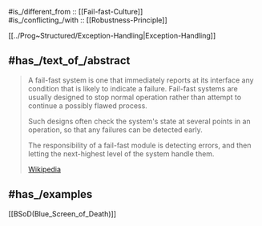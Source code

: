 
#is_/different_from :: [[Fail-fast-Culture]]  
#is_/conflicting_/with :: [[Robustness-Principle]] 

[[../Prog~Structured/Exception-Handling|Exception-Handling]] 

## #has_/text_of_/abstract 

> A fail-fast system is one that 
> immediately reports at its interface any condition that is likely to indicate a failure. 
> Fail-fast systems are usually designed to stop normal operation 
> rather than attempt to continue a possibly flawed process. 
> 
> Such designs often check the system's state at several points in an operation, 
> so that any failures can be detected early.  
> 
> The responsibility of a fail-fast module is detecting errors, 
> and then letting the next-highest level of the system handle them.
>
> [Wikipedia](https://en.wikipedia.org/wiki/Fail-fast%20system)

## #has_/examples 

[[BSoD(Blue_Screen_of_Death)]] 



